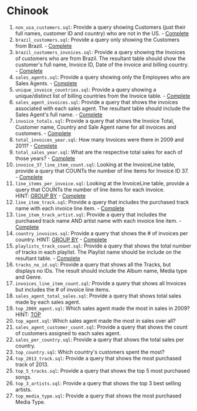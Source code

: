 # Chinook

1. `non_usa_customers.sql`: Provide a query showing Customers (just their full names, customer ID and country) who are not in the US. - [Complete](https://github.com/broach44/chinook/blob/master/non_usa_customers.sql)
2. `brazil_customers.sql`: Provide a query only showing the Customers from Brazil. - [Complete](https://github.com/broach44/chinook/blob/master/brazil_customers.sql)
3. `brazil_customers_invoices.sql`: Provide a query showing the Invoices of customers who are from Brazil. The resultant table should show the customer's full name, Invoice ID, Date of the invoice and billing country. - [Complete](https://github.com/broach44/chinook/blob/master/brazil_customers_invoices.sql)
4. `sales_agents.sql`: Provide a query showing only the Employees who are Sales Agents. - [Complete](https://github.com/broach44/chinook/blob/master/sales_agents.sql)
5. `unique_invoice_countries.sql`: Provide a query showing a unique/distinct list of billing countries from the Invoice table. - [Complete](https://github.com/broach44/chinook/blob/master/unique_invoice_countries.sql)
6. `sales_agent_invoices.sql`: Provide a query that shows the invoices associated with each sales agent. The resultant table should include the Sales Agent's full name. - [Complete](https://github.com/broach44/chinook/blob/master/sales_agent_invoices.sql)
7. `invoice_totals.sql`: Provide a query that shows the Invoice Total, Customer name, Country and Sale Agent name for all invoices and customers. - [Complete](https://github.com/broach44/chinook/blob/master/invoice_totals.sql)
8. `total_invoices_year.sql`: How many Invoices were there in 2009 and 2011? - [Complete](https://github.com/broach44/chinook/blob/master/total_invoices_year.sql)
9. `total_sales_year.sql`: What are the respective total sales for each of those years? - [Complete](https://github.com/broach44/chinook/blob/master/total_sales_year.sql)
10. `invoice_37_line_item_count.sql`: Looking at the InvoiceLine table, provide a query that COUNTs the number of line items for Invoice ID 37. - [Complete](https://github.com/broach44/chinook/blob/master/invoice_37_line_item_count.sql)
11. `line_items_per_invoice.sql`: Looking at the InvoiceLine table, provide a query that COUNTs the number of line items for each Invoice. HINT: [GROUP BY](https://docs.microsoft.com/en-us/sql/t-sql/queries/select-group-by-transact-sql) - [Complete](https://github.com/broach44/chinook/blob/master/line_items_per_invoice.sql)
12. `line_item_track.sql`: Provide a query that includes the purchased track name with each invoice line item. - [Complete](https://github.com/broach44/chinook/blob/master/line_item_track.sql)
13. `line_item_track_artist.sql`: Provide a query that includes the purchased track name AND artist name with each invoice line item. - [Complete](https://github.com/broach44/chinook/blob/master/line_item_track_artist.sql)
14. `country_invoices.sql`: Provide a query that shows the # of invoices per country. HINT: [GROUP BY](https://docs.microsoft.com/en-us/sql/t-sql/queries/select-group-by-transact-sql) - [Complete](https://github.com/broach44/chinook/blob/master/country_invoices.sql)
15. `playlists_track_count.sql`: Provide a query that shows the total number of tracks in each playlist. The Playlist name should be include on the resultant table. - [Complete](https://github.com/broach44/chinook/blob/master/playlists_track_count.sql)
16. `tracks_no_id.sql`: Provide a query that shows all the Tracks, but displays no IDs. The result should include the Album name, Media type and Genre.
17. `invoices_line_item_count.sql`: Provide a query that shows all Invoices but includes the # of invoice line items.
18. `sales_agent_total_sales.sql`: Provide a query that shows total sales made by each sales agent.
19. `top_2009_agent.sql`: Which sales agent made the most in sales in 2009? HINT: [TOP](https://docs.microsoft.com/en-us/sql/t-sql/queries/top-transact-sql)
20. `top_agent.sql`: Which sales agent made the most in sales over all?
21. `sales_agent_customer_count.sql`: Provide a query that shows the count of customers assigned to each sales agent.
22. `sales_per_country.sql`: Provide a query that shows the total sales per country.
23. `top_country.sql`: Which country's customers spent the most?
24. `top_2013_track.sql`: Provide a query that shows the most purchased track of 2013.
25. `top_5_tracks.sql`: Provide a query that shows the top 5 most purchased songs.
26. `top_3_artists.sql`: Provide a query that shows the top 3 best selling artists.
27. `top_media_type.sql`: Provide a query that shows the most purchased Media Type.